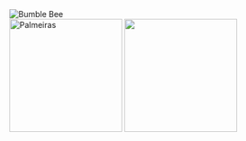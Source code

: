 <img src="https://media.tenor.com/I8EYt8fJnNYAAAAM/bumble-bee.gif" alt="Bumble Bee" class="rounded-border">
<!DOCTYPE html>
<html lang="pt-BR">
<head>

</head>
<body>

  <div class="container">
    <img src="https://upload.wikimedia.org/wikipedia/commons/thumb/1/10/Palmeiras_logo.svg/1200px-Palmeiras_logo.svg.png" alt="Palmeiras" width="200" iten-align: rigth; heigth="200">
    <img src="https://media.tenor.com/1Nrkb9t9BqoAAAAi/chrome-google-chrome.gif" width="200" heigth="200">

</body>
</html>
